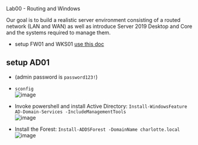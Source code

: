 Lab00 - Routing and Windows   

Our goal is to build a realistic server environment consisting of a routed network (LAN and WAN) as well as introduce Server 2019 Desktop and Core and the systems required to manage them.

- setup FW01 and WKS01 [use this doc](https://github.com/charlottecroce/ChamplainTechJournals/blob/main/sysadmin-i-sys255/lab01-environment-setup.md)

## setup AD01 
- (admin password is `password123!`)
- `sconfig` \
![image](https://github.com/user-attachments/assets/b42fc4c4-07fe-44e1-ae48-59a1ea275408)

- Invoke powershell and install Active Directory: `Install-WindowsFeature AD-Domain-Services -IncludeManagementTools` \
![image](https://github.com/user-attachments/assets/2a087f38-8b59-4497-9162-1631205d0150)

- Install the Forest: `Install-ADDSForest -DomainName charlotte.local` \
![image](https://github.com/user-attachments/assets/b295e94c-3da4-4dbe-98d5-45f25a4da00a)

